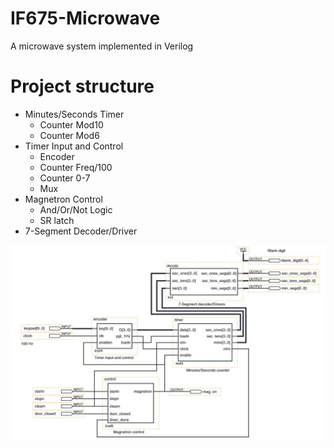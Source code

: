 # IF675-Microwave
A microwave system implemented in Verilog
# Project structure
- Minutes/Seconds Timer
  - Counter Mod10
  - Counter Mod6
- Timer Input and Control
  - Encoder
  - Counter Freq/100
  - Counter 0-7
  - Mux
- Magnetron Control
  - And/Or/Not Logic
  - SR latch
- 7-Segment Decoder/Driver

![](structure.jpeg)
